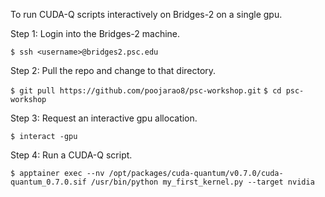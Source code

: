 To run CUDA-Q scripts interactively on Bridges-2 on a single gpu.

Step 1:
Login into the Bridges-2 machine.

`$ ssh <username>@bridges2.psc.edu`

Step 2:
Pull the repo and change to that directory.

`$ git pull https://github.com/poojarao8/psc-workshop.git`
`$ cd psc-workshop`

Step 3:
Request an interactive gpu allocation.

`$ interact -gpu`

Step 4: 
Run a CUDA-Q script.

`$ apptainer exec --nv /opt/packages/cuda-quantum/v0.7.0/cuda-quantum_0.7.0.sif /usr/bin/python my_first_kernel.py --target nvidia`
